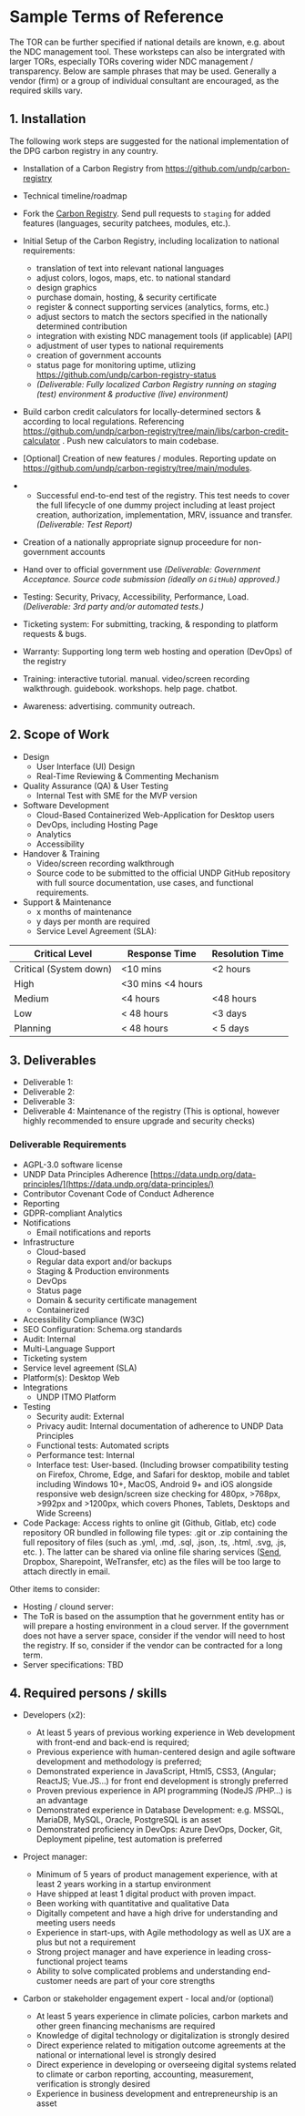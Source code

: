 # Sample Terms of Reference
The TOR can be further specified if national details are known, e.g. about the NDC management tool. 
These worksteps can also be intergrated with larger TORs, especially TORs covering wider NDC management / transparency. Below are sample phrases that may be used. Generally a vendor (firm) or a group of individual consultant are encouraged, as the required skills vary. 

## 1. Installation
The following work steps are suggested for the national implementation of the DPG carbon registry in any country.

- Installation of a Carbon Registry from https://github.com/undp/carbon-registry

- Technical timeline/roadmap
- Fork the [Carbon Registry](https://github.com/undp/carbon-registry). Send pull requests to `staging` for added features (languages, security patchees, modules, etc.). 

- Initial Setup of the Carbon Registry, including localization to national requirements:
	- translation of text into relevant national languages
	- adjust colors, logos, maps, etc. to national standard
	- design graphics
	- purchase domain, hosting, & security certificate
	- register & connect supporting services (analytics, forms, etc.)
	- adjust sectors to match the sectors specified in the nationally determined contribution 
	- integration with existing NDC management tools (if applicable) [API]
	- adjustment of user types to national requirements
	- creation of government accounts
	- status page for monitoring uptime, utlizing https://github.com/undp/carbon-registry-status 
	- *(Deliverable: Fully localized Carbon Registry running on staging (test) environment & productive (live) environment)*
 
- Build carbon credit calculators for locally-determined sectors & according to local regulations. Referencing https://github.com/undp/carbon-registry/tree/main/libs/carbon-credit-calculator . Push new calculators to main codebase.
- [Optional] Creation of new features / modules. Reporting update on https://github.com/undp/carbon-registry/tree/main/modules.
- - Successful end-to-end test of the registry. This test needs to cover the full lifecycle of one dummy project including at least project creation, authorization, implementation, MRV, issuance and transfer. 
*(Deliverable: Test Report)*
- Creation of a nationally appropriate signup proceedure for non-government accounts
- Hand over to official government use
*(Deliverable: Government Acceptance. Source code submission (ideally on `GitHub`) approved.)*
- Testing: Security, Privacy, Accessibility, Performance, Load. *(Deliverable: 3rd party and/or automated tests.)*
- Ticketing system: For submitting, tracking, & responding to platform requests & bugs.
- Warranty: Supporting long term web hosting and operation (DevOps) of the registry
- Training: interactive tutorial. manual. video/screen recording walkthrough. guidebook. workshops. help page. chatbot.
- Awareness: advertising. community outreach.

## 2. Scope of Work
-	Design
	-	User Interface (UI) Design
	-	Real-Time Reviewing & Commenting Mechanism
-	Quality Assurance (QA) & User Testing
	-	Internal Test with SME for the MVP version
-	Software Development
	-	Cloud-Based Containerized Web-Application for Desktop users
	-	DevOps, including Hosting Page
	-	Analytics
	-	Accessibility
-	Handover & Training
	-	Video/screen recording walkthrough
	-	Source code to be submitted to the official UNDP GitHub repository with full source documentation, use cases, and functional requirements.
-	Support & Maintenance
	-	x months of maintenance 
	-	y days per month are required
	-	Service Level Agreement (SLA): 


|Critical Level|	Response Time|	Resolution Time|
|---|---|---|
|Critical (System down)|	<10 mins|	<2 hours|
High|	<30 mins	<4 hours|
Medium| 	<4 hours|	<48 hours|
Low|	< 48 hours|	<3 days|
Planning| 	< 48 hours|	< 5 days|



## 3. Deliverables
- Deliverable 1: 
- Deliverable 2:
- Deliverable 3:
- Deliverable 4: Maintenance of the registry (This is optional, however highly recommended to ensure upgrade and security checks)

### Deliverable Requirements

- AGPL-3.0 software license
- UNDP Data Principles Adherence [https://data.undp.org/data-principles/](https://data.undp.org/data-principles/)
- Contributor Covenant Code of Conduct Adherence
- Reporting
- GDPR-compliant Analytics
- Notifications
  - Email notifications and reports
- Infrastructure
  - Cloud-based
  - Regular data export and/or backups
  - Staging & Production environments
  - DevOps
  - Status page
  - Domain & security certificate management
  - Containerized
- Accessibility Compliance (W3C)
- SEO Configuration: Schema.org standards
- Audit: Internal
- Multi-Language Support
- Ticketing system
- Service level agreement (SLA)
- Platform(s): Desktop Web
- Integrations
  - UNDP ITMO Platform
- Testing
  - Security audit: External
  - Privacy audit: Internal documentation of adherence to UNDP Data Principles
  - Functional tests: Automated scripts
  - Performance test: Internal
  - Interface test: User-based. (Including browser compatibility testing on Firefox, Chrome, Edge, and Safari for desktop, mobile and tablet including Windows 10+, MacOS, Android 9+ and iOS alongside responsive web design/screen size checking for 480px, >768px, >992px and >1200px, which covers Phones, Tablets, Desktops and Wide Screens)
- Code Package: Access rights to online git (Github, Gitlab, etc) code repository OR bundled in following file types: .git or .zip containing the full repository of files (such as .yml, .md, .sql, .json, .ts, .html, .svg, .js, etc. ). The latter can be shared via online file sharing services ([Send](https://send.vis.ee), Dropbox, Sharepoint, WeTransfer, etc) as the files will be too large to attach directly in email.

Other items to consider:
- Hosting / clound server:
- 	The ToR is based on the assumption that he government entity has or will prepare a hosting environment in a cloud server. If the government does not have a server space, consider if the vendor will need to host the registry. If so, consider if the vendor can be contracted for a long term. 
- 	Server specifications: TBD 

## 4. Required persons / skills
 - Developers (x2): 
	 - At least 5 years of previous working experience in Web development with front-end and back-end is required; 
	 - Previous experience with human-centered design and agile software development and methodology is preferred;
	 - Demonstrated experience in JavaScript, Html5, CSS3, (Angular; ReactJS; Vue.JS…) for front end development is strongly preferred
	 - Proven previous experience in API programming (NodeJS /PHP…) is an advantage
	 - Demonstrated experience in Database Development: e.g. MSSQL, MariaDB, MySQL, Oracle, PostgreSQL is an asset
	 - Demonstrated proficiency in DevOps: Azure DevOps, Docker, Git, Deployment pipeline, test automation is preferred
 - Project manager: 
	 - Minimum of 5 years of product management experience, with at least 2 years working in a startup environment
	 - Have shipped at least 1 digital product with proven impact.
	 - Been working with quantitative and qualitative Data
	 - Digitally competent and have a high drive for understanding and meeting users needs
	 - Experience in start-ups, with Agile methodology as well as UX are a plus but not a requirement
	 - Strong project manager and have experience in leading cross-functional project teams
	 - Ability to solve complicated problems and understanding end-customer needs are part of your core strengths

 - Carbon or stakeholder engagement expert - local and/or (optional)
 	- At least 5 years experience in climate policies, carbon markets and other green financing mechanisms are required
 	- Knowledge of digital technology or digitalization is strongly desired
 	- Direct experience related to mitigation outcome agreements at the national or international level is strongly desired
 	- Direct experience in developing or overseeing digital systems related to climate or carbon reporting, accounting, measurement, verification is strongly desired
 	- Experience in business development and entrepreneurship is an asset

